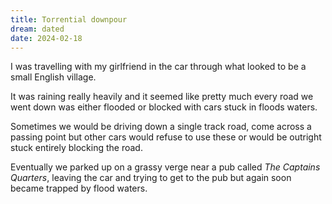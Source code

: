 ```yaml
---
title: Torrential downpour
dream: dated
date: 2024-02-18
---
```


I was travelling with my girlfriend in the car through what looked to be a small English village.

It was raining really heavily and it seemed like pretty much every road we went down was either flooded or blocked with cars stuck in floods waters.

Sometimes we would be driving down a single track road, come across a passing point but other cars would refuse to use these or would be outright stuck entirely blocking the road.

Eventually we parked up on a grassy verge near a pub called *The Captains Quarters*, leaving the car and trying to get to the pub but again soon became trapped by flood waters.
